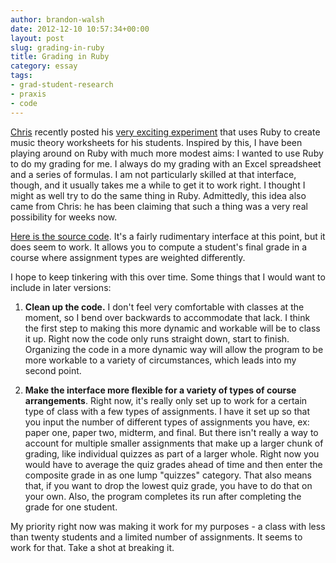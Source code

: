 ```yaml
---
author: brandon-walsh
date: 2012-12-10 10:57:34+00:00
layout: post
slug: grading-in-ruby
title: Grading in Ruby
category: essay
tags:
- grad-student-research
- praxis
- code
---
```


[Chris](https://scholarslab.org/people/chris-peck/) recently posted his [very exciting experiment](https://scholarslab.org/blog/music-theory-in-ruby/) that uses Ruby to create music theory worksheets for his students. Inspired by this, I have been playing around on Ruby with much more modest aims: I wanted to use Ruby to do my grading for me. I always do my grading with an Excel spreadsheet and a series of formulas. I am not particularly skilled at that interface, though, and it usually takes me a while to get it to work right. I thought I might as well try to do the same thing in Ruby. Admittedly, this idea also came from Chris: he has been claiming that such a thing was a very real possibility for weeks now.

[Here is the source code](https://github.com/bmw9t/LRTHW/blob/master/other%20stuff/enwr_grading.rb). It's a fairly rudimentary interface at this point, but it does seem to work. It allows you to compute a student's final grade in a course where assignment types are weighted differently.

I hope to keep tinkering with this over time. Some things that I would want to include in later versions:

1) **Clean up the code.** I don't feel very comfortable with classes at the moment, so I bend over backwards to accommodate that lack. I think the first step to making this more dynamic and workable will be to class it up. Right now the code only runs straight down, start to finish. Organizing the code in a more dynamic way will allow the program to be more workable to a variety of circumstances, which leads into my second point.

2) **Make the interface more flexible for a variety of types of course arrangements**. Right now, it's really only set up to work for a certain type of class with a few types of assignments. I have it set up so that you input the number of different types of assignments you have, ex: paper one, paper two, midterm, and final. But there isn't really a way to account for multiple smaller assignments that make up a larger chunk of grading, like individual quizzes as part of a larger whole. Right now you would have to average the quiz grades ahead of time and then enter the composite grade in as one lump "quizzes" category. That also means that, if you want to drop the lowest quiz grade, you have to do that on your own. Also, the program completes its run after completing the grade for one student.

My priority right now was making it work for my purposes - a class with less than twenty students and a limited number of assignments. It seems to work for that. Take a shot at breaking it.
